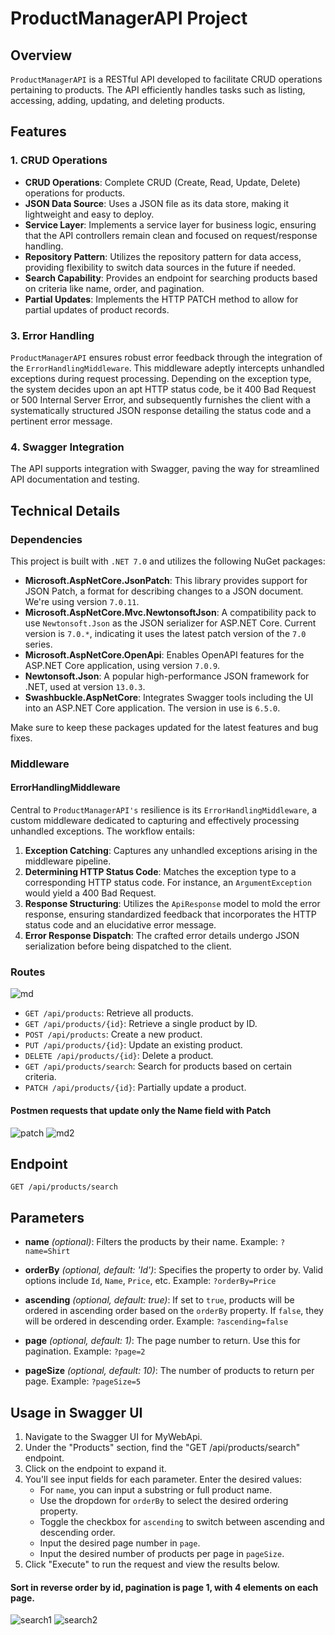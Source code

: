 # ProductManagerAPI Project

## Overview
`ProductManagerAPI` is a RESTful API developed to facilitate CRUD operations pertaining to products. The API efficiently handles tasks such as listing, accessing, adding, updating, and deleting products.

## Features
### 1. CRUD Operations
- **CRUD Operations**: Complete CRUD (Create, Read, Update, Delete) operations for products.
- **JSON Data Source**: Uses a JSON file as its data store, making it lightweight and easy to deploy.
- **Service Layer**: Implements a service layer for business logic, ensuring that the API controllers remain clean and focused on request/response handling.
- **Repository Pattern**: Utilizes the repository pattern for data access, providing flexibility to switch data sources in the future if needed.
- **Search Capability**: Provides an endpoint for searching products based on criteria like name, order, and pagination.
- **Partial Updates**: Implements the HTTP PATCH method to allow for partial updates of product records.

### 3. Error Handling
`ProductManagerAPI` ensures robust error feedback through the integration of the `ErrorHandlingMiddleware`. This middleware adeptly intercepts unhandled exceptions during request processing. Depending on the exception type, the system decides upon an apt HTTP status code, be it 400 Bad Request or 500 Internal Server Error, and subsequently furnishes the client with a systematically structured JSON response detailing the status code and a pertinent error message.

### 4. Swagger Integration
The API supports integration with Swagger, paving the way for streamlined API documentation and testing.

## Technical Details

### Dependencies

This project is built with `.NET 7.0` and utilizes the following NuGet packages:

- **Microsoft.AspNetCore.JsonPatch**: This library provides support for JSON Patch, a format for describing changes to a JSON document. We're using version `7.0.11`.
- **Microsoft.AspNetCore.Mvc.NewtonsoftJson**: A compatibility pack to use `Newtonsoft.Json` as the JSON serializer for ASP.NET Core. Current version is `7.0.*`, indicating it uses the latest patch version of the `7.0` series.
- **Microsoft.AspNetCore.OpenApi**: Enables OpenAPI features for the ASP.NET Core application, using version `7.0.9`.
- **Newtonsoft.Json**: A popular high-performance JSON framework for .NET, used at version `13.0.3`.
- **Swashbuckle.AspNetCore**: Integrates Swagger tools including the UI into an ASP.NET Core application. The version in use is `6.5.0`.

Make sure to keep these packages updated for the latest features and bug fixes.


### Middleware

#### ErrorHandlingMiddleware
Central to `ProductManagerAPI's` resilience is its `ErrorHandlingMiddleware`, a custom middleware dedicated to capturing and effectively processing unhandled exceptions. The workflow entails:
1. **Exception Catching**: Captures any unhandled exceptions arising in the middleware pipeline.
2. **Determining HTTP Status Code**: Matches the exception type to a corresponding HTTP status code. For instance, an `ArgumentException` would yield a 400 Bad Request.
3. **Response Structuring**: Utilizes the `ApiResponse` model to mold the error response, ensuring standardized feedback that incorporates the HTTP status code and an elucidative error message.
4. **Error Response Dispatch**: The crafted error details undergo JSON serialization before being dispatched to the client.

### Routes
![md](https://github.com/CambelFatih/patikarestful/assets/79880394/84a337f1-ee5f-401c-a8c4-10a39b724adb)
- `GET /api/products`: Retrieve all products.
- `GET /api/products/{id}`: Retrieve a single product by ID.
- `POST /api/products`: Create a new product.
- `PUT /api/products/{id}`: Update an existing product.
- `DELETE /api/products/{id}`: Delete a product.
- `GET /api/products/search`: Search for products based on certain criteria.
- `PATCH /api/products/{id}`: Partially update a product.

#### Postmen requests that update only the Name field with Patch
![patch](https://github.com/CambelFatih/patikarestful/assets/79880394/5896a0dc-81a4-4c65-8a4b-bb79d529e987)
![md2](https://github.com/CambelFatih/patikarestful/assets/79880394/66cbc5ff-b649-4921-abe0-a32b6cc6d2bd)

## Endpoint

`GET /api/products/search`

## Parameters

- **name** _(optional)_: Filters the products by their name. Example: `?name=Shirt`
  
- **orderBy** _(optional, default: 'Id')_: Specifies the property to order by. Valid options include `Id`, `Name`, `Price`, etc. Example: `?orderBy=Price`
  
- **ascending** _(optional, default: true)_: If set to `true`, products will be ordered in ascending order based on the `orderBy` property. If `false`, they will be ordered in descending order. Example: `?ascending=false`
  
- **page** _(optional, default: 1)_: The page number to return. Use this for pagination. Example: `?page=2`
  
- **pageSize** _(optional, default: 10)_: The number of products to return per page. Example: `?pageSize=5`

## Usage in Swagger UI

1. Navigate to the Swagger UI for MyWebApi.
2. Under the "Products" section, find the "GET /api/products/search" endpoint.
3. Click on the endpoint to expand it.
4. You'll see input fields for each parameter. Enter the desired values:
    - For `name`, you can input a substring or full product name.
    - Use the dropdown for `orderBy` to select the desired ordering property.
    - Toggle the checkbox for `ascending` to switch between ascending and descending order.
    - Input the desired page number in `page`.
    - Input the desired number of products per page in `pageSize`.
5. Click "Execute" to run the request and view the results below.

#### Sort in reverse order by id, pagination is page 1, with 4 elements on each page.
![search1](https://github.com/CambelFatih/patikarestful/assets/79880394/94983a22-12e2-4057-9eef-6d62295abd01)
![search2](https://github.com/CambelFatih/patikarestful/assets/79880394/5bea18ea-22f1-4684-a3aa-e43954ad9b5a)
